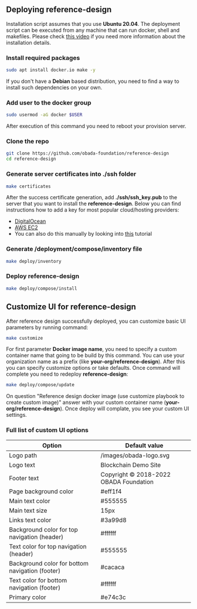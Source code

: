 ## Deploying reference-design

Installation script assumes that you use **Ubuntu 20.04**. The deployment script can be executed from any machine that can run docker, shell and makefiles. Please check [this video](https://www.youtube.com/watch?v=QFU4kyESciM) if you need more information about the installation details.

### Install required packages

```bash
sudo apt install docker.io make -y
```

If you don't have a **Debian** based distribution, you need to find a way to install such dependencies on your own.

### Add user to the docker group

```bash
sudo usermod -aG docker $USER
```

After execution of this command you need to reboot your provision server.

### Clone the repo

```bash
git clone https://github.com/obada-foundation/reference-design
cd reference-design
```

### Generate server certificates into **./ssh** folder

```bash
make certificates
```
After the success certificate generation, add **./ssh/ssh_key.pub** to the server that you want to install the **reference-design**. Below you can find instructions how to add a key for most popular cloud/hosting providers:

- [DigitalOcean](https://docs.digitalocean.com/products/droplets/how-to/add-ssh-keys/to-account/)
- [AWS EC2](https://docs.aws.amazon.com/AWSEC2/latest/UserGuide/ec2-key-pairs.html)
- You can also do this manually by looking into [this](https://linuxhandbook.com/add-ssh-public-key-to-server/) tutorial

### Generate **/deployment/compose/inventory** file

```bash
make deploy/inventory
```

### Deploy reference-design

```bash
make deploy/compose/install
```

## Customize UI for reference-design

After reference design successfully deployed, you can customize basic UI parameters by running command:

```sh
make customize
```

For first parameter **Docker image name**, you need to specify a custom container name that going to be build by this command. You can use your organization name as a prefix (like **your-org/reference-design**). After this you can specify customize options or take defaults. Once command will complete you need to redeploy **reference-design**:

```sh
make deploy/compose/update
```

On question "Reference design docker image (use customize playbook to create custom image)" answer with your custom container name (**your-org/reference-design**). Once deploy will complate, you see your custom UI settings.

### Full list of custom UI options
| Option  | Default value |
| ------------- | ------------- |
| Logo path | /images/obada-logo.svg |
| Logo text | Blockchain Demo Site |
| Footer text | Copyright © 2018-2022 OBADA Foundation |
| Page background color | #eff1f4 |
| Main text color | #555555 | 
| Main text size | 15px | 
| Links text color | #3a99d8 | 
| Background color for top navigation (header) | #ffffff | 
| Text color for top navigation (header) | #555555 | 
| Background color for bottom navigation (footer) | #cacaca | 
| Text color for bottom navigation (footer) | #ffffff | 
| Primary color | #e74c3c |

